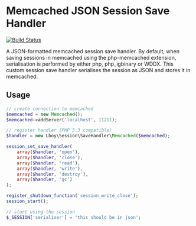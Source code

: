Memcached JSON Session Save Handler
==========

[![Build Status](https://travis-ci.org/lboynton/memcached-json-session-save-handler.png?branch=master)](https://travis-ci.org/lboynton/memcached-json-session-save-handler)

A JSON-formatted memcached session save handler. By default, when saving 
sessions in memcached using the php-memcached extension, serialisation is
performed by either php, php_igbinary or WDDX. This custom session save
handler serialises the session as JSON and stores it in memcached.

Usage
----------
```php
// create connection to memcached
$memcached = new Memcached();
$memcached->addServer('localhost', 11211);

// register handler (PHP 5.3 compatible)
$handler = new Lboy\Session\SaveHandler\Memcached($memcached);

session_set_save_handler(
    array($handler, 'open'),    
    array($handler, 'close'),
    array($handler, 'read'),
    array($handler, 'write'),
    array($handler, 'destroy'),
    array($handler, 'gc')
);

register_shutdown_function('session_write_close');
session_start();

// start using the session
$_SESSION['serialiser'] = 'this should be in json';
```
